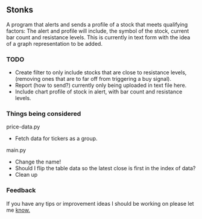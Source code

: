 ## Stonks
A program that alerts and sends a profile of a stock that meets qualifying factors:
The alert and profile will include, the symbol of the stock, current bar count and resistance levels. This is currently in text form with the idea of a graph representation to be added.

### TODO
- Create filter to only include stocks that are close to resistance levels, (removing ones that are to far off from triggering a buy signal). 
- Report (how to send?) currently only being uploaded in text file here.
- Include chart profile of stock in alert, with bar count and resistance levels.

### Things being considered
price-data.py 
- Fetch data for tickers as a group.

main.py
- Change the name!
- Should I flip the table data so the latest close is first in the index of data?
- Clean up

### Feedback
If you have any tips or improvement ideas I should be working on please let me [know.](https://github.com/D1al-T0ne/Fetch-n-Scrape/issues)
